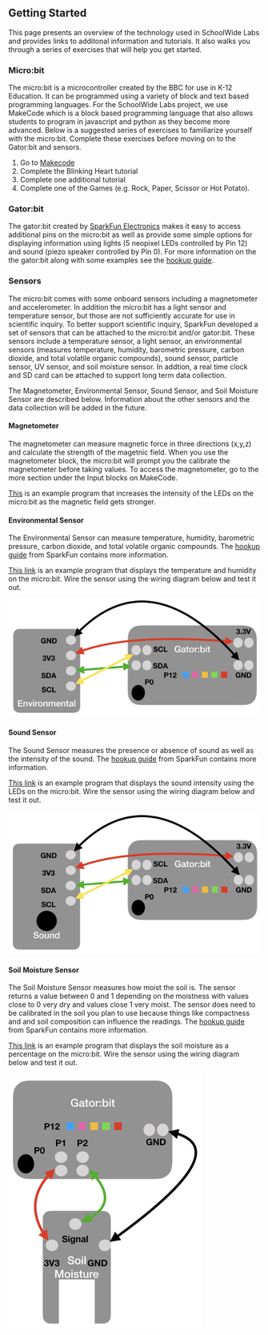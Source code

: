 

## Getting Started
This page presents an overview of the technology used in SchoolWide Labs and provides
links to additonal information and tutorials. It also walks you through a series of exercises that will help you get started.

### Micro:bit
The micro:bit is a microcontroller created by the BBC for use in K-12 Education. It can be programmed using a variety of block and text based programming
languages. For the SchoolWide Labs project, we use MakeCode which is a block based programming language that also allows students to program in javascript and python as they become more advanced. Below is a suggested series of exercises to familiarize yourself with the micro:bit. Complete these exercises before moving on to the Gator:bit and sensors.

1. Go to [Makecode](https://makecode.microbit.org/)
2. Complete the Blinking Heart tutorial
3. Complete one additional tutorial
4. Complete one of the Games (e.g. Rock, Paper, Scissor or Hot Potato). 

### Gator:bit
The gator:bit created by [SparkFun Electronics](https://www.sparkfun.com/) makes it easy to access additional pins on the micro:bit as well as provide 
some simple options for displaying information using lights (5 neopixel LEDs controlled
by Pin 12) and sound (piezo speaker controlled by Pin 0). For more information on the
the gator:bit along with some examples see the [hookup guide](https://learn.sparkfun.com/tutorials/sparkfun-gatorbit-v2-hookup-guide).

### Sensors
The micro:bit comes with some onboard sensors including a magnetometer and accelerometer.
In addition the micro:bit has a light sensor and temperature sensor, but those are not 
sufficiently accurate for use in scientific inquiry. To better support scientific inquiry,
SparkFun developed a set of sensors that can be attached to the micro:bit and/or gator:bit.
These sensors include a temperature sensor, a light sensor, an environmental
sensors (measures temperature, humidity, barometric pressure, carbon dioxide, and total volatile organic compounds),
sound sensor, particle sensor, UV sensor, and soil moisture sensor. In addtion, a real time
clock and SD card can be attached to support long term data collection. 

The Magnetometer, Environmental Sensor, Sound Sensor, and Soil Moisture Sensor are described below.
Information about the other sensors and the data collection will be added in the future.

#### Magnetometer
The magnetometer can measure magnetic force in three directions (x,y,z) and calculate
the strength of the magetnic field. When you use the magnetometer block, the micro:bit
will prompt you the calibrate the magnetometer before taking values. To access the magnetometer, go to 
the more section under the Input blocks on MakeCode. 

[This](https://makecode.microbit.org/_AXHMDffy932t) is an example program that increases the intensity of the LEDs on the micro:bit as the magnetic field gets stronger.

#### Environmental Sensor
The Environmental Sensor can measure temperature, humidity, barometric pressure, carbon dioxide, and total volatile organic compounds. The [hookup guide](https://learn.sparkfun.com/tutorials/sparkfun-gatorenvironment-hookup-guide/all) from SparkFun contains more information.

[This link](https://makecode.microbit.org/_0iaJP1Cj0hYr) is an example program that displays the temperature and humidity on the micro:bit. Wire the sensor using the wiring diagram below and test it out.

![Environmental Sensor Wiring Diagram](images/Environmental.jpeg)<!-- .element height="75%" -->

#### Sound Sensor
The Sound Sensor measures the presence or absence of sound as well as the intensity of the sound. The [hookup guide](https://learn.sparkfun.com/tutorials/sparkfun-gatormicrophone-hookup-guide/all) from SparkFun contains more information.

[This link](https://makecode.microbit.org/_P9ib4EdpTaJm) is an example program that displays the sound intensity using the LEDs on the micro:bit. Wire the sensor using the wiring diagram below and test it out.

![Sound Sensor Wiring Diagram](images/Sound.jpeg)

#### Soil Moisture Sensor
The Soil Moisture Sensor measures how moist the soil is. The sensor returns a value between 0 and 1 depending on the moistness with values close to 0 very dry and values close 1 very moist. The sensor does need to be calibrated in the soil you plan to use because things like compactness and and soil composition can influence the readings. The [hookup guide](https://learn.sparkfun.com/tutorials/sparkfun-gatorsoil-hookup-guide/all) from SparkFun contains more information.

[This link](https://makecode.microbit.org/_26bP10Jb0EYH) is an example program that displays the soil moisture as a percentage on the micro:bit. Wire the sensor using the wiring diagram below and test it out.

![Soil Moisture Sensor Wiring Diagram](images/Soil.jpeg)


